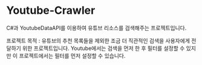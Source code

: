# Youtube-Crawler
C#과 YoutubeDataAPI를 이용하여 유튜브 리소스를 검색해주는 프로젝트입니다.

프로젝트 목적 : 유튜브의 추천 목록들을 제외한 조금 더 직관적인 검색을 사용자에게 전달하기 위한 프로젝트입니다.
Youtube에서는 검색을 먼저 한 후 필터를 설정할 수 있지만 이 프로젝트에서는 필터를 먼저 설정할 수 있습니다.
